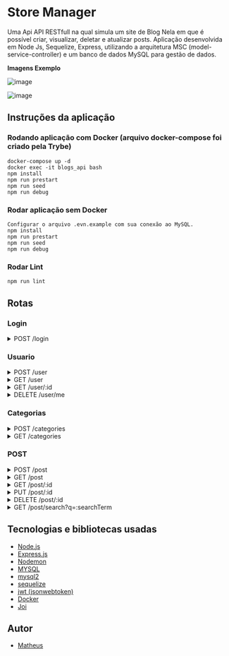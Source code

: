 <h1>Store Manager</h1>

 <p>Uma Api API RESTfull na qual simula um site de Blog Nela em que é possível criar, visualizar, deletar e atualizar posts. Aplicação desenvolvida em Node Js, Sequelize, Express, utilizando a arquitetura MSC (model-service-controller) e um banco de dados MySQL para gestão de dados.</p>
 
 
<summary><strong>Imagens Exemplo</strong></summary> 

![image](https://user-images.githubusercontent.com/99821267/194871959-fd85deb6-9cd8-4580-9915-8cee0916cd80.png)

![image](https://user-images.githubusercontent.com/99821267/194872527-c0e5a851-3771-4e17-9dd3-5cf449d1f675.png)


<h2> Instruções da aplicação </h2>

### Rodando aplicação com Docker (arquivo docker-compose foi criado pela Trybe)
```
docker-compose up -d
docker exec -it blogs_api bash
npm install
npm run prestart
npm run seed
npm run debug

```

### Rodar aplicação sem Docker
```
Configurar o arquivo .evn.example com sua conexão ao MySQL.
npm install
npm run prestart
npm run seed
npm run debug

```

### Rodar Lint
```
npm run lint
```

<h2>Rotas </h2>

### Login
<details>
 <summary>POST /login</summary>
 
- Fazer login
- O corpo da requisição deverá seguir o formato abaixo:
 
```JSON
 {
  "email": "lewishamilton@gmail.com",
  "password": "123456"
}
 
```

</details>

<!-- ------------------------------------------------------------- -->

<!-- ------------------------------------------------------------- -->

### Usuario
<details>
 <summary>POST /user</summary>
 
- Cadastrando novo usuario
- O corpo da requisição deverá seguir o formato abaixo:
 
```JSON
{
  "displayName": "Brett Wiltshire",
  "email": "brett@email.com",
  "password": "123456",
  "image": "http://4.bp.blogspot.com/_YA50adQ-7vQ/S1gfR_6ufpI/AAAAAAAAAAk/1ErJGgRWZDg/S45/brett.png"
  // a imagem não é obrigatória
}
 
```
- Após cadastrar com sucesso recebera um token: (exemplo de token)
 
 ```JSON
  {
    "token": "eyJhbGciOiJIUzI1NiIsInR5cCI6IkpXVCJ9.eyJwYXlsb2FkIjp7ImlkIjo1LCJkaXNwbGF5TmFtZSI6InVzdWFyaW8gZGUgdGVzdGUiLCJlbWFpbCI6InRlc3RlQGVtYWlsLmNvbSIsImltYWdlIjoibnVsbCJ9LCJpYXQiOjE2MjAyNDQxODcsImV4cCI6MTYyMDY3NjE4N30.Roc4byj6mYakYqd9LTCozU1hd9k_Vw5IWKGL4hcCVG8"
  }
 
``` 
 </details>
 
<!-- ------------------------------------------------------------- -->
 
<details>
 <summary>GET /user</summary>
 
- Listando todos os usuários
- Deve estar logado com um token ativo: (exemplo de token)
 
 ```JSON
  {
    "token": "eyJhbGciOiJIUzI1NiIsInR5cCI6IkpXVCJ9.eyJwYXlsb2FkIjp7ImlkIjo1LCJkaXNwbGF5TmFtZSI6InVzdWFyaW8gZGUgdGVzdGUiLCJlbWFpbCI6InRlc3RlQGVtYWlsLmNvbSIsImltYWdlIjoibnVsbCJ9LCJpYXQiOjE2MjAyNDQxODcsImV4cCI6MTYyMDY3NjE4N30.Roc4byj6mYakYqd9LTCozU1hd9k_Vw5IWKGL4hcCVG8"
  }
 
``` 
 </details>
 
<!-- ------------------------------------------------------------- -->

<details>
 <summary>GET /user/:id</summary>
 
- Listando um usuário pelo id vindo da url
- Deve estar logado com um token ativo: (exemplo de token)
 
 ```JSON
  {
    "token": "eyJhbGciOiJIUzI1NiIsInR5cCI6IkpXVCJ9.eyJwYXlsb2FkIjp7ImlkIjo1LCJkaXNwbGF5TmFtZSI6InVzdWFyaW8gZGUgdGVzdGUiLCJlbWFpbCI6InRlc3RlQGVtYWlsLmNvbSIsImltYWdlIjoibnVsbCJ9LCJpYXQiOjE2MjAyNDQxODcsImV4cCI6MTYyMDY3NjE4N30.Roc4byj6mYakYqd9LTCozU1hd9k_Vw5IWKGL4hcCVG8"
  }
 
``` 
 </details>
 
 <!-- ------------------------------------------------------------- -->
 
 <details>
 <summary>DELETE /user/me</summary>
 
- Deletando um usuario do banco de dados baseado no id se ele existir
- Só é possivel deletar um usuario caso a pessoa seja dona dele 
- Deve estar logado com um token ativo: (exemplo de token) 
 
```JSON
  {
    "token": "eyJhbGciOiJIUzI1NiIsInR5cCI6IkpXVCJ9.eyJwYXlsb2FkIjp7ImlkIjo1LCJkaXNwbGF5TmFtZSI6InVzdWFyaW8gZGUgdGVzdGUiLCJlbWFpbCI6InRlc3RlQGVtYWlsLmNvbSIsImltYWdlIjoibnVsbCJ9LCJpYXQiOjE2MjAyNDQxODcsImV4cCI6MTYyMDY3NjE4N30.Roc4byj6mYakYqd9LTCozU1hd9k_Vw5IWKGL4hcCVG8"
  }
 
``` 
 </details>
 
<!-- ------------------------------------------------------------- -->

<!-- ------------------------------------------------------------- -->

### Categorias

<details>
 <summary>POST /categories</summary>
 
- Adicionando uma nova categoria na tabela
- O corpo da requisição deverá seguir o formato abaixo:
 
 ``` JSON
 {
  "name": "Typescript"
}
 
```

- Deve estar logado com um token ativo: (exemplo de token)
 
 ```JSON
  {
    "token": "eyJhbGciOiJIUzI1NiIsInR5cCI6IkpXVCJ9.eyJwYXlsb2FkIjp7ImlkIjo1LCJkaXNwbGF5TmFtZSI6InVzdWFyaW8gZGUgdGVzdGUiLCJlbWFpbCI6InRlc3RlQGVtYWlsLmNvbSIsImltYWdlIjoibnVsbCJ9LCJpYXQiOjE2MjAyNDQxODcsImV4cCI6MTYyMDY3NjE4N30.Roc4byj6mYakYqd9LTCozU1hd9k_Vw5IWKGL4hcCVG8"
  }
 
``` 
 </details>
 
<!-- ------------------------------------------------------------- -->

<details>
 <summary>GET /categories</summary>
 
- Listando todas as categorias do banco de dados
- Deve estar logado com um token ativo: (exemplo de token)
 
 ```JSON
  {
    "token": "eyJhbGciOiJIUzI1NiIsInR5cCI6IkpXVCJ9.eyJwYXlsb2FkIjp7ImlkIjo1LCJkaXNwbGF5TmFtZSI6InVzdWFyaW8gZGUgdGVzdGUiLCJlbWFpbCI6InRlc3RlQGVtYWlsLmNvbSIsImltYWdlIjoibnVsbCJ9LCJpYXQiOjE2MjAyNDQxODcsImV4cCI6MTYyMDY3NjE4N30.Roc4byj6mYakYqd9LTCozU1hd9k_Vw5IWKGL4hcCVG8"
  }
 
``` 
 </details>
 
<!-- ------------------------------------------------------------- -->

<!-- ------------------------------------------------------------- -->

### POST

<details>
 <summary>POST /post</summary>
 
- adicionando um novo blog post e vinculando-o às categorias em suas tabelas no banco de dados;
- O corpo da requisição deverá seguir o formato abaixo:
 
 ```JSON
 {
  "title": "Latest updates, August 1st",
  "content": "The whole text for the blog post goes here in this key",
  "categoryIds": [1, 2]
}
 
```
 
- Deve estar logado com um token ativo: (exemplo de token)
 
 ```JSON
  {
    "token": "eyJhbGciOiJIUzI1NiIsInR5cCI6IkpXVCJ9.eyJwYXlsb2FkIjp7ImlkIjo1LCJkaXNwbGF5TmFtZSI6InVzdWFyaW8gZGUgdGVzdGUiLCJlbWFpbCI6InRlc3RlQGVtYWlsLmNvbSIsImltYWdlIjoibnVsbCJ9LCJpYXQiOjE2MjAyNDQxODcsImV4cCI6MTYyMDY3NjE4N30.Roc4byj6mYakYqd9LTCozU1hd9k_Vw5IWKGL4hcCVG8"
  }
 
``` 
 </details>
 
<!-- ------------------------------------------------------------- -->

<details>
 <summary>GET /post</summary>
 
- Listando todos os blogs post, user dono dele e as categorias do banco de dados
- Deve estar logado com um token ativo: (exemplo de token)
 
 ```JSON
  {
    "token": "eyJhbGciOiJIUzI1NiIsInR5cCI6IkpXVCJ9.eyJwYXlsb2FkIjp7ImlkIjo1LCJkaXNwbGF5TmFtZSI6InVzdWFyaW8gZGUgdGVzdGUiLCJlbWFpbCI6InRlc3RlQGVtYWlsLmNvbSIsImltYWdlIjoibnVsbCJ9LCJpYXQiOjE2MjAyNDQxODcsImV4cCI6MTYyMDY3NjE4N30.Roc4byj6mYakYqd9LTCozU1hd9k_Vw5IWKGL4hcCVG8"
  }
 
``` 
 </details>
 
<!-- ------------------------------------------------------------- -->

<details>
 <summary>GET /post/:id</summary>
 
- Listando o blog post baseado no id do banco de dados se ele existir
- Deve estar logado com um token ativo: (exemplo de token)
 
 ```JSON
  {
    "token": "eyJhbGciOiJIUzI1NiIsInR5cCI6IkpXVCJ9.eyJwYXlsb2FkIjp7ImlkIjo1LCJkaXNwbGF5TmFtZSI6InVzdWFyaW8gZGUgdGVzdGUiLCJlbWFpbCI6InRlc3RlQGVtYWlsLmNvbSIsImltYWdlIjoibnVsbCJ9LCJpYXQiOjE2MjAyNDQxODcsImV4cCI6MTYyMDY3NjE4N30.Roc4byj6mYakYqd9LTCozU1hd9k_Vw5IWKGL4hcCVG8"
  }
 
``` 
 </details>
 
<!-- ------------------------------------------------------------- -->

<details>
 <summary>PUT /post/:id</summary>
 
- Alterar um post do banco de dados baseado no id se ele existir;
- Listando o blog post baseado no id do banco de dados se ele existir
- Só é possivel fazer alteração de um blog post caso a pessoa seja dona dele
- O corpo da requisição deverá seguir o formato abaixo
 
 ```JSON
 {
  "title": "Latest updates, August 1st",
  "content": "The whole text for the blog post goes here in this key"
}
 
 ```
 
- Deve estar logado com um token ativo: (exemplo de token) 
 
```JSON
  {
    "token": "eyJhbGciOiJIUzI1NiIsInR5cCI6IkpXVCJ9.eyJwYXlsb2FkIjp7ImlkIjo1LCJkaXNwbGF5TmFtZSI6InVzdWFyaW8gZGUgdGVzdGUiLCJlbWFpbCI6InRlc3RlQGVtYWlsLmNvbSIsImltYWdlIjoibnVsbCJ9LCJpYXQiOjE2MjAyNDQxODcsImV4cCI6MTYyMDY3NjE4N30.Roc4byj6mYakYqd9LTCozU1hd9k_Vw5IWKGL4hcCVG8"
  }
 
``` 
 </details>
 
<!-- ------------------------------------------------------------- -->

<details>
 <summary>DELETE /post/:id</summary>
 
- Deletando um post do banco de dados baseado no id se ele existir;
- Deletando o blog post baseado no id do banco de dados se ele existir
- Só é possivel deletar um blog post caso a pessoa seja dona dele 
- Deve estar logado com um token ativo: (exemplo de token) 
 
```JSON
  {
    "token": "eyJhbGciOiJIUzI1NiIsInR5cCI6IkpXVCJ9.eyJwYXlsb2FkIjp7ImlkIjo1LCJkaXNwbGF5TmFtZSI6InVzdWFyaW8gZGUgdGVzdGUiLCJlbWFpbCI6InRlc3RlQGVtYWlsLmNvbSIsImltYWdlIjoibnVsbCJ9LCJpYXQiOjE2MjAyNDQxODcsImV4cCI6MTYyMDY3NjE4N30.Roc4byj6mYakYqd9LTCozU1hd9k_Vw5IWKGL4hcCVG8"
  }
 
``` 
 </details>
 
<!-- ------------------------------------------------------------- -->

 <details>
 <summary>GET /post/search?q=:searchTerm</summary>
 
- Listando os blogs post baseados no q passado pela url do endpoint no do banco de dados, se ele existir
- Deve estar logado com um token ativo: (exemplo de token) 
 
```JSON
  {
    "token": "eyJhbGciOiJIUzI1NiIsInR5cCI6IkpXVCJ9.eyJwYXlsb2FkIjp7ImlkIjo1LCJkaXNwbGF5TmFtZSI6InVzdWFyaW8gZGUgdGVzdGUiLCJlbWFpbCI6InRlc3RlQGVtYWlsLmNvbSIsImltYWdlIjoibnVsbCJ9LCJpYXQiOjE2MjAyNDQxODcsImV4cCI6MTYyMDY3NjE4N30.Roc4byj6mYakYqd9LTCozU1hd9k_Vw5IWKGL4hcCVG8"
  }
 
``` 
 </details>


<h2> Tecnologias e bibliotecas usadas </h2>

<!-- ------------------------------------------------------------- -->


- [Node.js](https://nodejs.org/en/)
- [Express.js](https://expressjs.com/)
- [Nodemon](https://nodemon.io/)
- [MYSQL](https://www.mysqltutorial.org/)
- [mysql2](https://www.npmjs.com/package/mysql2)
- [sequelize](https://sequelize.org/)
- [jwt (jsonwebtoken)](https://jwt.io/)
- [Docker](https://www.docker.com/)
- [Joi](https://joi.dev/api/?v=17.6.1)


## Autor 
- [Matheus](https://github.com/MatheusNF123)

